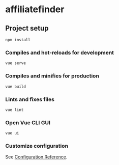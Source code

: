 # affiliatefinder

## Project setup
```
npm install
```

### Compiles and hot-reloads for development
```
vue serve
```

### Compiles and minifies for production
```
vue build
```

### Lints and fixes files
```
vue lint
```

### Open Vue CLI GUI
```
vue ui
```

### Customize configuration
See [Configuration Reference](https://cli.vuejs.org/config/).
